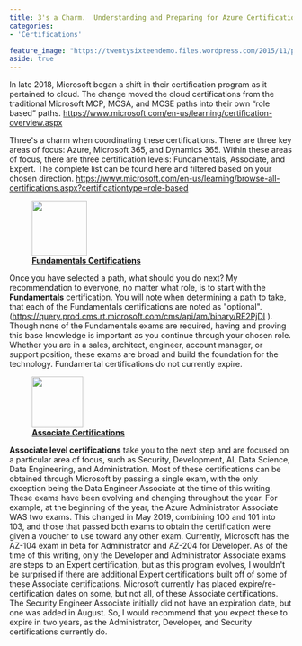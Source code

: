 ```yaml
---
title: 3's a Charm.  Understanding and Preparing for Azure Certifications
categories:
- 'Certifications'

feature_image: "https://twentysixteendemo.files.wordpress.com/2015/11/post.png"
aside: true
---
```


In late 2018, Microsoft began a shift in their certification program as it pertained to cloud. The change moved the cloud certifications from the traditional Microsoft MCP, MCSA, and MCSE paths into their own “role based” paths. https://www.microsoft.com/en-us/learning/certification-overview.aspx

Three's a charm when coordinating these certifications. There are three key areas of focus: Azure, Microsoft 365, and Dynamics 365. Within these areas of focus, there are three certification levels: Fundamentals, Associate, and Expert.  The complete list can be found here and filtered based on your chosen direction. https://www.microsoft.com/en-us/learning/browse-all-certifications.aspx?certificationtype=role-based


<figure class="alignleft is-resized"><img src="https://captainhyperscaler.files.wordpress.com/2019/10/azurefundamentals.png" alt="" class="wp-image-92" width="98" height="98"/><figcaption><strong><u>Fundamentals Certifications</u></strong></figcaption></figure>

Once you have selected a path, what should you do next? My recommendation to everyone, no matter what role, is to start with the <strong>Fundamentals</strong> certification. You will note when determining a path to take, that each of the Fundamentals certifications are noted as "optional". (<a href="https://query.prod.cms.rt.microsoft.com/cms/api/am/binary/RE2PjDI" target="_blank" rel="noreferrer noopener">https://query.prod.cms.rt.microsoft.com/cms/api/am/binary/RE2PjDI </a>). Though none of the Fundamentals exams are required, having and proving this base knowledge is important as you continue through your chosen role. Whether you are in a sales, architect, engineer, account manager, or support position, these exams are broad and build the foundation for the technology.  Fundamental certifications do not currently expire.


<figure class="alignleft is-resized"><img src="https://captainhyperscaler.files.wordpress.com/2019/10/azureassociate.png" alt="" class="wp-image-90" width="91" height="91"/><figcaption><strong><u>Associate Certifications</u></strong></figcaption></figure>

<strong>Associate level certifications</strong> take you to the next step and are focused on a particular area of focus, such as Security, Development, AI, Data Science, Data Engineering, and Administration. Most of these certifications can be obtained through Microsoft by passing a single exam, with the only exception being the Data Engineer Associate at the time of this writing. These exams have been evolving and changing throughout the year. For example, at the beginning of the year, the Azure Administrator Associate WAS two exams. This changed in May 2019, combining 100 and 101 into 103, and those that passed both exams to obtain the certification were given a voucher to use toward any other exam. Currently, Microsoft has the AZ-104 exam in beta for Administrator and AZ-204 for Developer. As of the time of this writing, only the Developer and Administrator Associate exams are steps to an Expert certification, but as this program evolves, I wouldn't be surprised if there are additional Expert certifications built off of some of these Associate certifications. Microsoft currently has placed expire/re-certification dates on some, but not all, of these Associate certifications. The Security Engineer Associate initially did not have an expiration date, but one was added in August. So, I would recommend that you expect these to expire in two years, as the Administrator, Developer, and Security certifications currently do.